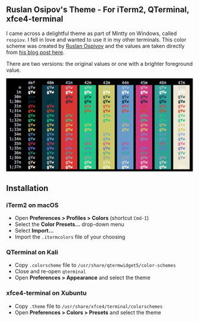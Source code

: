 ## Ruslan Osipov's Theme - For iTerm2, QTerminal, xfce4-terminal

I came across a delightful theme as part of Mintty on Windows, called `rospiov`. I fell in love and
wanted to use it in my other terminals. This color scheme was created by [Ruslan Ospivov](https://www.rosipov.com)
and the values are taken directly from [his blog post here](https://www.rosipov.com/blog/mintty-color-scheme-cygwin/).

There are two versions: the original values or one with a brighter foreground value.

![Screenshot](palette_example.png)

## Installation

### iTerm2 on macOS

- Open __Preferences > Profiles > Colors__ (shortcut `Cmd-I`)
- Select the __Color Presets...__ drop-down menu
- Select __Import...__
- Import the `.itermcolors` file of your choosing

### QTerminal on Kali

- Copy `.colorscheme` file to `/usr/share/qtermwidget5/color-schemes`
- Close and re-open `qterminal`
- Open __Preferences > Appearance__ and select the theme

### xfce4-terminal on Xubuntu

- Copy `.theme` file to `/usr/share/xfce4/terminal/colorschemes`
- Open __Preferences > Colors > Presets__ and select the theme
